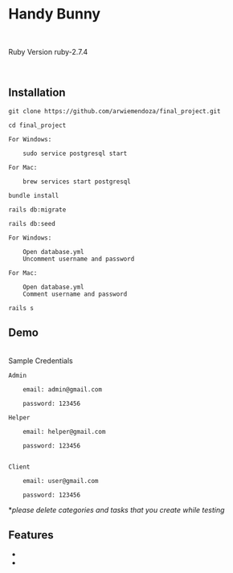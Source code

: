 # Handy Bunny

<br/>

Ruby Version ruby-2.7.4

<br/>

## Installation

```
git clone https://github.com/arwiemendoza/final_project.git
```

```
cd final_project
```

```
For Windows:

    sudo service postgresql start
```

```
For Mac:

    brew services start postgresql
```

```
bundle install
```

```
rails db:migrate
```

```
rails db:seed
```

```
For Windows:

    Open database.yml
    Uncomment username and password
```

```
For Mac:

    Open database.yml
    Comment username and password
```

```
rails s
```

## Demo

<br/>
Sample Credentials

    Admin

        email: admin@gmail.com

        password: 123456

    Helper

        email: helper@gmail.com

        password: 123456


    Client

        email: user@gmail.com

        password: 123456

\*_please delete categories and tasks that you create while testing_

## Features

-

-
